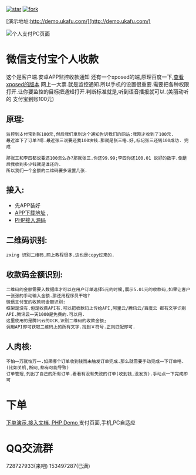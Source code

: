 <a href='https://gitee.com/DaLianZhiYiKeJi/xpay/stargazers'><img src='https://gitee.com/DaLianZhiYiKeJi/xpay/badge/star.svg?theme=dark' alt='star'></img></a>
<a href='https://gitee.com/DaLianZhiYiKeJi/xpay/members'><img src='https://gitee.com/DaLianZhiYiKeJi/xpay/badge/fork.svg?theme=gray' alt='fork'></img></a>

[演示地址:http://demo.ukafu.com/](http://demo.ukafu.com/)

<img src="https://images.gitee.com/uploads/images/2018/0914/141509_bf37f6ae_2525.jpeg" alt="个人支付PC页面" /> 

# 微信支付宝个人收款
 这个是客户端.安卓APP监控收款通知
 还有一个xposed的端,原理百度一下,<a href="https://gitee.com/xinyu126/xp-pay" target="_blank">查看xposed的版本</a>
 网上一大票.就是监控通知.所以手机的设置很重要.需要把各种权限打开.让你要监控的目标把通知打开.判断标准就是,听到语音播报就可以.(美丽动听的 支付宝到账100元)
## 原理:	
	监控到支付宝到账100元,然后我们拿到这个通知告诉我们的网站:我刚才收到了100元.
	最近谁下了订单?嗯.最近张三说要还我100块钱.那就是张三咯.好,标记张三还钱100成功. 完成
	
	那张三和李四都说要还100怎么办?那就张三.你还99.99;李四你还100.01 说好的数字.倒是后我收到多少钱就是谁还的.
	所以我们一个金额的二维码要多设置几张.
## 接入:
* 先APP装好 
* [APP下载地址](https://fir.im/nmc9/) , 
* [PHP接入源码](https://gitee.com/sipengcode/quick-pay/)
## 二维码识别:
	zxing 识别二维码,网上教程很多.这也是copy过来的.
	
## 收款码金额识别:
	二维码的金额需要入数据库才可以在用户订单选择5元的时候,展示5.01元的收款码,如果让客户一张张的手动输入金额.那还用程序员干啥?
	微信支付宝的收款码金额识别:
	框架是没有.但是收费API有.可以把收款码上传给API,阿里云/腾讯云/百度云 都有文字识别API.腾讯云一天1000是免费的.可以用.
	这里使用的是腾讯云的OCR,识别二维码的收款金额;
	调用API即可获取二维码上的所有文字.找到￥符号.正则匹配即可.
## 人肉核:
	不怕一万就怕万一.如果哪个订单收到钱而未触发订单完成.那么就需要手动完成一下订单咯.(比如关机,断网,都有可能导致)
	订单管理,列出了自己的所有订单.看看有没有失败的订单(收到钱,没发货).手动点一下完成即可
	
# 下单
 <a href="https://gitee.com/sipengcode/quick-pay" targe="_blank"> 下单演示,接入文档, PHP Demo </a>
	支付页面,手机,PC自适应
# QQ交流群
  728727933(来吧) 153497287(已满) 
